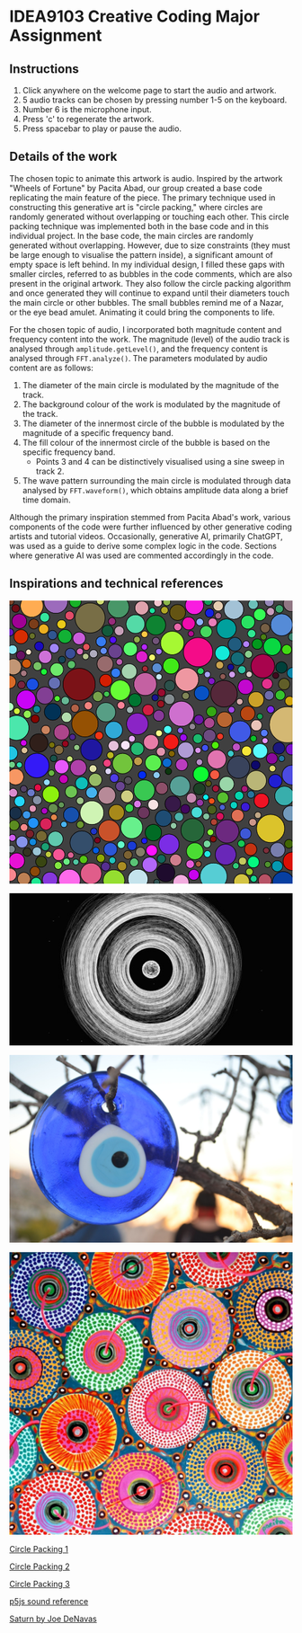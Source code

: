 # IDEA9103 Creative Coding Major Assignment
## Instructions
1. Click anywhere on the welcome page to start the audio and artwork.
1. 5 audio tracks can be chosen by pressing number 1-5 on the keyboard.
1. Number 6 is the microphone input.
1. Press 'c' to regenerate the artwork.
1. Press spacebar to play or pause the audio.

## Details of the work
The chosen topic to animate this artwork is audio. Inspired by the artwork "Wheels of Fortune" by Pacita Abad, our group created a base code replicating the main feature of the piece. The primary technique used in constructing this generative art is "circle packing," where circles are randomly generated without overlapping or touching each other. This circle packing technique was implemented both in the base code and in this individual project. In the base code, the main circles are randomly generated without overlapping. However, due to size constraints (they must be large enough to visualise the pattern inside), a significant amount of empty space is left behind. In my individual design, I filled these gaps with smaller circles, referred to as bubbles in the code comments, which are also present in the original artwork. They also follow the circle packing algorithm and once generated they will continue to expand until their diameters touch the main circle or other bubbles. The small bubbles remind me of a Nazar, or the eye bead amulet. Animating it could bring the components to life.

For the chosen topic of audio, I incorporated both magnitude content and frequency content into the work. The magnitude (level) of the audio track is analysed through `amplitude.getLevel()`, and the frequency content is analysed through `FFT.analyze()`. The parameters modulated by audio content are as follows:

1. The diameter of the main circle is modulated by the magnitude of the track.
1. The background colour of the work is modulated by the magnitude of the track.
1. The diameter of the innermost circle of the bubble is modulated by the magnitude of a specific frequency band.
1. The fill colour of the innermost circle of the bubble is based on the specific frequency band. 
    - Points 3 and 4 can be distinctively visualised using a sine sweep in track 2.
1. The wave pattern surrounding the main circle is modulated through data analysed by `FFT.waveform()`, which obtains amplitude data along a brief time domain.

Although the primary inspiration stemmed from Pacita Abad's work, various components of the code were further influenced by other generative coding artists and tutorial videos. Occasionally, generative AI, primarily ChatGPT, was used as a guide to derive some complex logic in the code. Sections where generative AI was used are commented accordingly in the code.

## Inspirations and technical references
![Circle Packing image](assets/img1.png)

![p5js audio generative art](assets/img3.jpg)

![Nazar](assets/img4.jpg)

![wheels of fortunes](assets/img2.jpg)

[Circle Packing 1](https://www.youtube.com/watch?v=yh1zsmoFCKQ)

[Circle Packing 2](https://happycoding.io/tutorials/p5js/creating-classes/circle-packing)

[Circle Packing 3](https://www.youtube.com/watch?v=QHEQuoIKgNE)

[p5js sound reference](https://p5js.org/reference/#/libraries/p5.sound)

[Saturn by Joe DeNavas](https://openprocessing.org/sketch/2132175)
